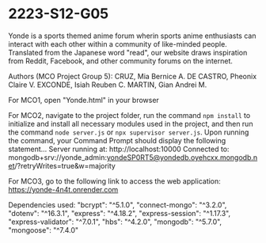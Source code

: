 # 2223-S12-G05
Yonde is a sports themed anime forum wherin sports anime enthusiasts can interact with each other within a community of like-minded people.
Translated from the Japanese word "read", our website draws inspiration from Reddit, Facebook, and other community forums on the internet.

Authors (MCO Project Group 5):
CRUZ, Mia Bernice A.
DE CASTRO, Pheonix Claire V.
EXCONDE, Isiah Reuben C.
MARTIN, Gian Andrei M.

For MCO1, open "Yonde.html" in your browser

For MCO2, navigate to the project folder, run the command `npm install` to initialize and install all necessary modules used in the project, and then run the command `node server.js` or `npx supervisor server.js`.
Upon running the command, your Command Prompt should display the following statement...
Server running at: 
http://localhost:10000
Connected to: mongodb+srv://yonde_admin:yondeSP0RT5@yondedb.oyehcxx.mongodb.net/?retryWrites=true&w=majority

For MCO3, go to the following link to access the web application:
https://yonde-4n4t.onrender.com


Dependencies used:
"bcrypt": "^5.1.0",
"connect-mongo": "^3.2.0",
"dotenv": "^16.3.1",
"express": "^4.18.2",
"express-session": "^1.17.3",
"express-validator": "^7.0.1",
"hbs": "^4.2.0",
"mongodb": "^5.7.0",
"mongoose": "^7.4.0"